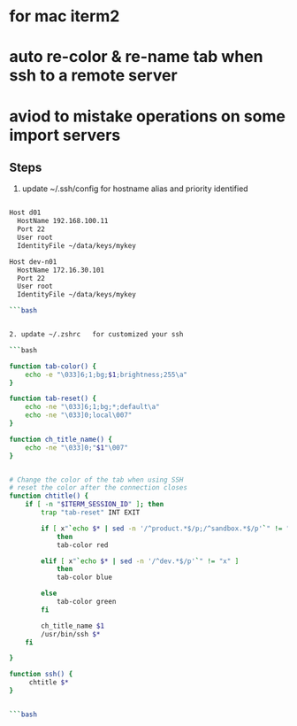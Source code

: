 # for mac iterm2
# auto re-color & re-name tab  when ssh to a remote server
# aviod to mistake operations on some import servers

Steps
-------------
1. update ~/.ssh/config for hostname alias and priority identified

```bash

Host d01
  HostName 192.168.100.11
  Port 22
  User root
  IdentityFile ~/data/keys/mykey

Host dev-n01
  HostName 172.16.30.101
  Port 22
  User root
  IdentityFile ~/data/keys/mykey

```bash


2. update ~/.zshrc   for customized your ssh

```bash

function tab-color() {
    echo -e "\033]6;1;bg;$1;brightness;255\a"
}

function tab-reset() {
    echo -ne "\033]6;1;bg;*;default\a"
    echo -ne "\033]0;local\007"
}

function ch_title_name() {
	echo -ne "\033]0;"$1"\007"
}


# Change the color of the tab when using SSH
# reset the color after the connection closes
function chtitle() {
    if [ -n "$ITERM_SESSION_ID" ]; then
        trap "tab-reset" INT EXIT

		if [ x"`echo $* | sed -n '/^product.*$/p;/^sandbox.*$/p'`" != "x" ]
			then
			tab-color red

		elif [ x"`echo $* | sed -n '/^dev.*$/p'`" != "x" ]
			then
			tab-color blue

		else
			tab-color green
		fi

		ch_title_name $1
		/usr/bin/ssh $*
    fi

}

function ssh() {
     chtitle $*
}


```bash

